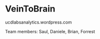 VeinToBrain
===========

ucdlabsanalytics.wordpress.com

Team members:
Saul, Daniele, Brian, Forrest
